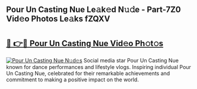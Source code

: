 ## Pour Un Casting Nue Le𝚊k𝚎d N𝚞𝚍e - Part-7Z0 Vid𝚎o Photos Le𝚊ks fZQXV

# <h2><a href="http://fb104qf.evod.top/?m=Pour+Un+Casting+Nue">🔗 👉🔴 Pour Un Casting Nue Vid𝚎o Ph𝚘t𝚘s</a></h2>

[![Pour Un Casting Nue N𝚞d𝚎s](https://i.imgur.com/8V9OHl7.gif)](http://fb104qf.evod.top/?m=Pour+Un+Casting+Nue)
Social media star Pour Un Casting Nue known for dance performances and lifestyle vlogs. Inspiring individual Pour Un Casting Nue, celebrated for their remarkable achievements and commitment to making a positive impact on the world. 
